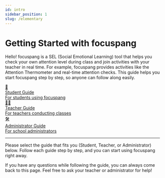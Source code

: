 ```yaml
---
id: intro
sidebar_position: 1
slug: /elementary
---
```


# Getting Started with focuspang

Hello!
focuspang is a SEL (Social Emotional Learning) tool that helps you check your own attention level during class and join activities with your teacher in real time.
For example, focuspang provides activities like the Attention Thermometer and real-time attention checks.
This guide helps you start focuspang step by step, so anyone can follow along easily.

<!-- Card-style guide: HTML/CSS only, no JSX style props -->
<div class="fp-card-container fp-card-green">
  <a class="fp-card" href="/docs/elementary/student-guide">
    <div class="fp-card-icon">👦</div>
    <div class="fp-card-title">Student Guide</div>
    <div class="fp-card-desc">For students using focuspang</div>
  </a>
  <a class="fp-card" href="/docs/elementary/teacher-guide">
    <div class="fp-card-icon">👩‍🏫</div>
    <div class="fp-card-title">Teacher Guide</div>
    <div class="fp-card-desc">For teachers conducting classes</div>
  </a>
  <a class="fp-card" href="/docs/elementary/admin-guide">
    <div class="fp-card-icon">🛠️</div>
    <div class="fp-card-title">Administrator Guide</div>
    <div class="fp-card-desc">For school administrators</div>
  </a>
</div>

---

Please select the guide that fits you (Student, Teacher, or Administrator) below.
Follow each guide step by step, and you can start using focuspang right away.

If you have any questions while following the guide, you can always come back to this page.
Feel free to ask your teacher or administrator for help!
